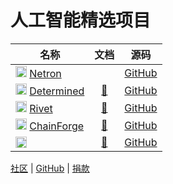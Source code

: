# 人工智能精选项目

| 名称 | 文档 | 源码 |
| --- | :---: | :---: |
| <img src="https://netron.app/favicon.ico" width="18"> [Netron](https://netron.app/) | | [GitHub](https://github.com/lutzroeder/netron) |
| <img src="https://www.determined.ai/favicon.ico" width="18"> [Determined](https://www.determined.ai/) | [📖](https://docs.determined.ai/latest/) | [GitHub](https://github.com/determined-ai/determined) |
| <img src="https://rivet.ironcladapp.com/img/logo.svg" width="18"> [Rivet](https://rivet.ironcladapp.com/) | [📖](https://rivet.ironcladapp.com/docs) | [GitHub](https://github.com/Ironclad/rivet) |
| <img src="https://avatars.githubusercontent.com/u/5251713?s=48&v=4" width="18"> [ChainForge](https://chainforge.ai/) | [📖](https://chainforge.ai/docs) | [GitHub](https://github.com/ianarawjo/ChainForge) |
| <img src="" width="18"> []() | [📖]() | [GitHub]() |

[社区](https://pd.qq.com/s/btedy8g4v?businessType=9) | [GitHub](https://github.com/lqvsyi/aidh/) | [捐款](https://lqvsyi.github.io/aidh/jk)
